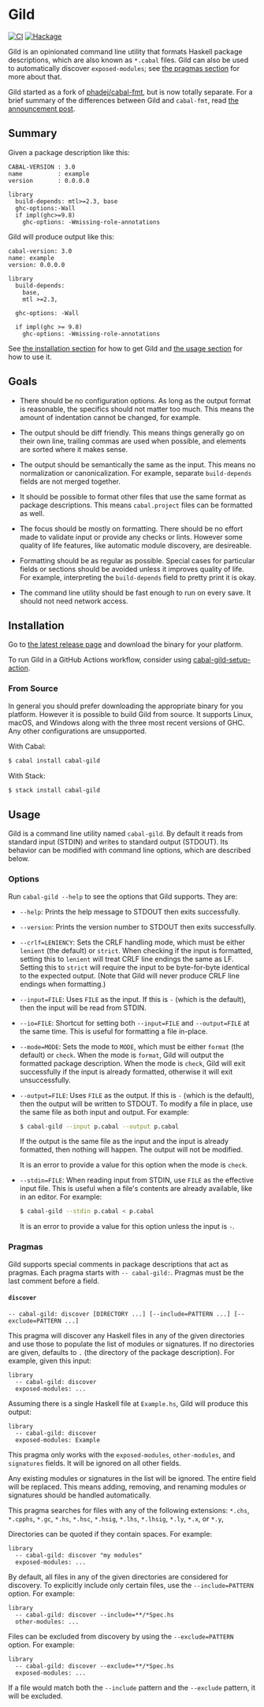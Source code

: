 # Gild

[![CI](https://github.com/tfausak/cabal-gild/actions/workflows/ci.yml/badge.svg)](https://github.com/tfausak/cabal-gild/actions/workflows/ci.yml)
[![Hackage](https://badgen.net/hackage/v/cabal-gild)](https://hackage.haskell.org/package/cabal-gild)

Gild is an opinionated command line utility that formats Haskell package
descriptions, which are also known as `*.cabal` files. Gild can also be used to
automatically discover `exposed-modules`; see [the pragmas section][] for more
about that.

[the pragmas section]: #pragmas

Gild started as a fork of [phadej/cabal-fmt][], but is now totally separate.
For a brief summary of the differences between Gild and `cabal-fmt`, read [the
announcement post][].

[phadej/cabal-fmt]: https://github.com/phadej/cabal-fmt
[the announcement post]: https://taylor.fausak.me/2024/02/17/gild/

## Summary

Given a package description like this:

``` cabal
CABAL-VERSION : 3.0
name          : example
version       : 0.0.0.0

library
  build-depends: mtl>=2.3, base
  ghc-options:-Wall
  if impl(ghc>=9.8)
    ghc-options: -Wmissing-role-annotations
```

Gild will produce output like this:

``` cabal
cabal-version: 3.0
name: example
version: 0.0.0.0

library
  build-depends:
    base,
    mtl >=2.3,

  ghc-options: -Wall

  if impl(ghc >= 9.8)
    ghc-options: -Wmissing-role-annotations
```

See [the installation section][] for how to get Gild and [the usage section][]
for how to use it.

[the installation section]: #installation
[the usage section]: #usage

## Goals

- There should be no configuration options. As long as the output format is
  reasonable, the specifics should not matter too much. This means the amount
  of indentation cannot be changed, for example.

- The output should be diff friendly. This means things generally go on their
  own line, trailing commas are used when possible, and elements are sorted
  where it makes sense.

- The output should be semantically the same as the input. This means no
  normalization or canonicalization. For example, separate `build-depends`
  fields are not merged together.

- It should be possible to format other files that use the same format as
  package descriptions. This means `cabal.project` files can be formatted as
  well.

- The focus should be mostly on formatting. There should be no effort made to
  validate input or provide any checks or lints. However some quality of life
  features, like automatic module discovery, are desireable.

- Formatting should be as regular as possible. Special cases for particular
  fields or sections should be avoided unless it improves quality of life. For
  example, interpreting the `build-depends` field to pretty print it is okay.

- The command line utility should be fast enough to run on every save. It
  should not need network access.

## Installation

Go to [the latest release page][] and download the binary for your platform.

[the latest release page]: https://github.com/tfausak/cabal-gild/releases/latest

To run Gild in a GitHub Actions workflow, consider using [cabal-gild-setup-action][].

[cabal-gild-setup-action]: https://github.com/marketplace/actions/setup-gild

### From Source

In general you should prefer downloading the appropriate binary for you
platform. However it is possible to build Gild from source. It supports Linux,
macOS, and Windows along with the three most recent versions of GHC. Any other
configurations are unsupported.

With Cabal:

``` sh
$ cabal install cabal-gild
```

With Stack:

``` sh
$ stack install cabal-gild
```

## Usage

Gild is a command line utility named `cabal-gild`. By default it reads from
standard input (STDIN) and writes to standard output (STDOUT). Its behavior can
be modified with command line options, which are described below.

### Options

Run `cabal-gild --help` to see the options that Gild supports. They are:

- `--help`: Prints the help message to STDOUT then exits successfully.

- `--version`: Prints the version number to STDOUT then exits successfully.

- `--crlf=LENIENCY`: Sets the CRLF handling mode, which must be either
  `lenient` (the default) or `strict`. When checking if the input is formatted,
  setting this to `lenient` will treat CRLF line endings the same as LF.
  Setting this to `strict` will require the input to be byte-for-byte identical
  to the expected output. (Note that Gild will never produce CRLF line endings
  when formatting.)

- `--input=FILE`: Uses `FILE` as the input. If this is `-` (which is the
  default), then the input will be read from STDIN.

- `--io=FILE`: Shortcut for setting both `--input=FILE` and `--output=FILE` at
  the same time. This is useful for formatting a file in-place.

- `--mode=MODE`: Sets the mode to `MODE`, which must be either `format` (the
  default) or `check`. When the mode is `format`, Gild will output the
  formatted package description. When the mode is `check`, Gild will exit
  successfully if the input is already formatted, otherwise it will exit
  unsuccessfully.

- `--output=FILE`: Uses `FILE` as the output. If this is `-` (which is the
  default), then the output will be written to STDOUT. To modify a file in
  place, use the same file as both input and output. For example:

  ``` sh
  $ cabal-gild --input p.cabal --output p.cabal
  ```

  If the output is the same file as the input and the input is already
  formatted, then nothing will happen. The output will not be modified.

  It is an error to provide a value for this option when the mode is `check`.

- `--stdin=FILE`: When reading input from STDIN, use `FILE` as the effective
  input file. This is useful when a file's contents are already available, like
  in an editor. For example:

  ``` sh
  $ cabal-gild --stdin p.cabal < p.cabal
  ```

  It is an error to provide a value for this option unless the input is `-`.

### Pragmas

Gild supports special comments in package descriptions that act as pragmas.
Each pragma starts with `-- cabal-gild:`. Pragmas must be the last comment
before a field.

#### `discover`

```
-- cabal-gild: discover [DIRECTORY ...] [--include=PATTERN ...] [--exclude=PATTERN ...]
```

This pragma will discover any Haskell files in any of the given directories and
use those to populate the list of modules or signatures. If no directories are
given, defaults to `.` (the directory of the package description). For example,
given this input:

``` cabal
library
  -- cabal-gild: discover
  exposed-modules: ...
```

Assuming there is a single Haskell file at `Example.hs`, Gild will produce this
output:

``` cabal
library
  -- cabal-gild: discover
  exposed-modules: Example
```

This pragma only works with the `exposed-modules`, `other-modules`, and
`signatures` fields. It will be ignored on all other fields.

Any existing modules or signatures in the list will be ignored. The entire
field will be replaced. This means adding, removing, and renaming modules or
signatures should be handled automatically.

This pragma searches for files with any of the following extensions: `*.chs`,
`*.cpphs`, `*.gc`, `*.hs`, `*.hsc`, `*.hsig`, `*.lhs`, `*.lhsig`, `*.ly`,
`*.x`, or `*.y`,

Directories can be quoted if they contain spaces. For example:

``` cabal
library
  -- cabal-gild: discover "my modules"
  exposed-modules: ...
```

By default, all files in any of the given directories are considered for
discovery. To explicitly include only certain files, use the
`--include=PATTERN` option. For example:

``` cabal
library
  -- cabal-gild: discover --include=**/*Spec.hs
  other-modules: ...
```

Files can be excluded from discovery by using the `--exclude=PATTERN` option.
For example:

``` cabal
library
  -- cabal-gild: discover --exclude=**/*Spec.hs
  exposed-modules: ...
```

If a file would match both the `--include` pattern and the `--exclude` pattern,
it will be excluded.
